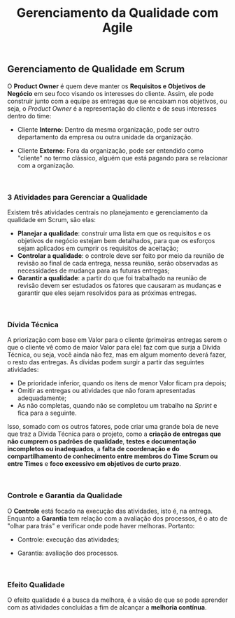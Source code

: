 <div align="center">

# Gerenciamento da Qualidade com Agile

</div>

<br>

## Gerenciamento de Qualidade em Scrum

 O **Product Owner** é quem deve manter os **Requisitos e Objetivos de Negócio** em seu foco visando os interesses do cliente. Assim, ele pode construir junto com a equipe as entregas que se encaixam nos objetivos, ou seja, o *Product Owner* é a representação do cliente e de seus interesses dentro do time:

- Cliente **Interno:** Dentro da mesma organização, pode ser outro departamento da empresa ou outra unidade da organização.

- Cliente **Externo:** Fora da organização, pode ser entendido como "cliente" no termo clássico, alguém que está pagando para se relacionar com a organização.

<br>

### 3 Atividades para Gerenciar a Qualidade

Existem três atividades centrais no planejamento e gerenciamento da qualidade em Scrum, são elas:

- **Planejar a qualidade**: construir uma lista em que os requisitos e os objetivos de negócio estejam bem detalhados, para que os esforços sejam aplicados em cumprir os requisitos de aceitação;
- **Controlar a qualidade**: o controle deve ser feito por meio da reunião de revisão ao final de cada entrega, nessa reunião, serão observadas as necessidades de mudança para as futuras entregas;
- **Garantir a qualidade**: a partir do que foi trabalhado na reunião de revisão devem ser estudados os fatores que causaram as mudanças e garantir que eles sejam resolvidos para as próximas entregas.

<br>

### Dívida Técnica

A priorização com base em Valor para o cliente (primeiras entregas serem o que o cliente vê como de maior Valor para ele) faz com que surja a Dívida Técnica, ou seja, você ainda não fez, mas em algum momento deverá fazer, o resto das entregas. As dívidas podem surgir a partir das seguintes atividades:

- De prioridade inferior, quando os itens de menor Valor ficam pra depois;
- Omitir as entregas ou atividades que não foram apresentadas adequadamente;
- As não completas, quando não se completou um trabalho na *Sprint* e fica para a seguinte.

Isso, somado com os outros fatores, pode criar uma grande bola de neve que traz a Dívida Técnica para o projeto, como a **criação de entregas que não cumprem os padrões de qualidade**, **testes e documentação incompletos ou inadequados**, a **falta de coordenação e do compartilhamento de conhecimento entre membros do Time Scrum ou entre Times** e **foco excessivo em objetivos de curto prazo**.

<br>

### Controle e Garantia da Qualidade

O **Controle** está focado na execução das atividades, isto é, na entrega. Enquanto a **Garantia** tem relação com a avaliação dos processos, é o ato de "olhar para trás" e verificar onde pode haver melhoras.  Portanto:

- Controle: execução das atividades;

- Garantia: avaliação dos processos.

<br>

### Efeito Qualidade

O efeito qualidade é a busca da melhora, é a visão de que se pode aprender com as atividades concluídas a fim de alcançar a **melhoria contínua**. 
